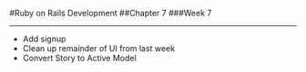 #Ruby on Rails Development
##Chapter 7
###Week 7

---
* Add signup
* Clean up remainder of UI from last week
* Convert Story to Active Model
